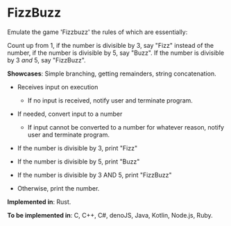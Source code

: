 # FizzBuzz

Emulate the game 'Fizzbuzz' the rules of which are essentially: 

Count up from 1, if the number is divisible by 3, say "Fizz" instead of the number, if the number is divisible by 5, say "Buzz". If the number is divisible by 3 *and* 5, say "FizzBuzz".

**Showcases**: Simple branching, getting remainders, string concatenation.

* Receives input on execution
    * If no input is received, notify user and terminate program.

* If needed, convert input to a number
    * If input cannot be converted to a number for whatever reason, notify user and terminate program.

* If the number is divisible by 3, print "Fizz"

* If the number is divisible by 5, print "Buzz"

* If the number is divisible by 3 AND 5, print "FizzBuzz"

* Otherwise, print the number.

**Implemented in**: Rust.

**To be implemented in**: C, C++, C#, denoJS, Java, Kotlin, Node.js, Ruby.

